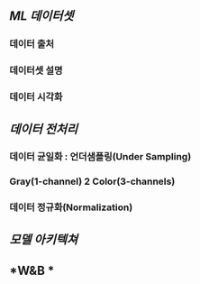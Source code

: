 
## *ML 데이터셋*

### 데이터 출처
### 데이터셋 설명
### 데이터 시각화


## *데이터 전처리*

### 데이터 균일화 : 언더샘플링(Under Sampling)
### Gray(1-channel) 2 Color(3-channels)
### 데이터 정규화(Normalization)

## *모델 아키텍쳐*




## *W&B *
